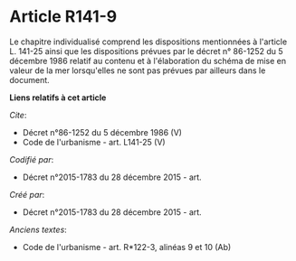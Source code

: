 # Article R141-9

Le chapitre individualisé comprend les dispositions mentionnées à l'article L. 141-25 ainsi que les dispositions prévues par
le décret n° 86-1252 du 5 décembre 1986 relatif au contenu et à l'élaboration du schéma de mise en valeur de la mer
lorsqu'elles ne sont pas prévues par ailleurs dans le document.

**Liens relatifs à cet article**

_Cite_:

  - Décret n°86-1252 du 5 décembre 1986 (V)
  - Code de l'urbanisme - art. L141-25 (V)

_Codifié par_:

  - Décret n°2015-1783 du 28 décembre 2015 - art.

_Créé par_:

  - Décret n°2015-1783 du 28 décembre 2015 - art.

_Anciens textes_:

  - Code de l'urbanisme - art. R*122-3, alinéas 9 et 10 (Ab)
